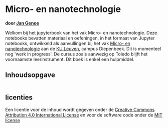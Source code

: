 # Micro- en nanotechnologie

**door [Jan Genoe](https://www.kuleuven.be/wieiswie/nl/person/00004269)**

Welkom bij het jupyterbook van het vak Micro- en nanotechnologie.
Deze notebooks bevatten materiaal en oefeningen, in het formaat van Jupyter notebooks, ontwikkeld als aanvullingen bij het vak [Micro- en nanotechnologie](https://uhintra03.uhasselt.be/studiegidswww/opleidingsonderdeel.aspx?i=3434) aan de [KU Leuven](https://www.kuleuven.be), campus Diepenbeek. Dit is momenteel nog 'werk in progress'. De cursus zoals aanwezig op Toledo blijft het voornaamste leerinstrument. Dit boek is enkel een hulpmiddel.



## Inhoudsopgave 

```{tableofcontents}
```

## licenties

Een licentie voor de inhoud wordt gegeven onder de <a rel="license" href="https://creativecommons.org/licenses/by/4.0/deed.nl">Creative Commons Attribution 4.0 International License</a>
en voor de software code onder de [MIT license](https://en.wikipedia.org/wiki/MIT_License)